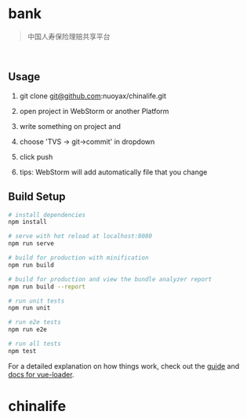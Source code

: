 # bank

>中国人寿保险理赔共享平台
<br>

## Usage
1. git clone git@github.com:nuoyax/chinalife.git
2. open project in WebStorm or another Platform
3. write something on project and 
4. choose 'TVS -> git->commit' in dropdown 
5. click push 

6. tips: WebStorm will add automatically file that you change 
## Build Setup

``` bash 
# install dependencies
npm install

# serve with hot reload at localhost:8080
npm run serve

# build for production with minification
npm run build

# build for production and view the bundle analyzer report
npm run build --report

# run unit tests
npm run unit

# run e2e tests
npm run e2e

# run all tests
npm test
```

For a detailed explanation on how things work, check out the [guide](http://vuejs-templates.github.io/webpack/) and [docs for vue-loader](http://vuejs.github.io/vue-loader).
# chinalife
